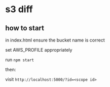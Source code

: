 s3 diff
=======

how to start
------------
in index.html ensure the bucket name is correct

set AWS_PROFILE appropriately

run `npm start`

then:

visit `http://localhost:5000/?id=<scope id>`